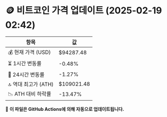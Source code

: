 # 🪙 비트코인 가격 업데이트 (2025-02-19 02:42)

| 항목                | 값 |
|--------------------|----------------|
| 💰 현재 가격 (USD) | $94287.48 |
| ⏳ 1시간 변동률    | -0.48% |
| 📆 24시간 변동률   | -1.27% |
| 🔝 역대 최고가 (ATH) | $109021.48 |
| 📉 ATH 대비 하락률 | -13.47% |

🔄 **이 파일은 GitHub Actions에 의해 자동으로 업데이트됩니다.**
